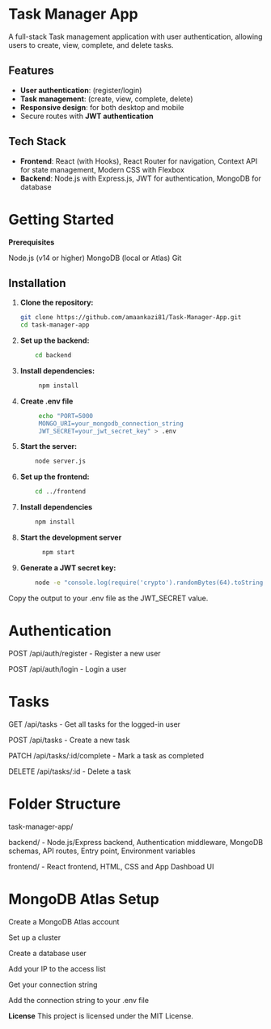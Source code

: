 # Task Manager App

A full-stack Task management application with user authentication, allowing users to create, view, complete, and delete tasks.

## Features

- **User authentication**: (register/login)
- **Task management**: (create, view, complete, delete)
- **Responsive design**: for both desktop and mobile
- Secure routes with **JWT authentication**

## Tech Stack

- **Frontend**: React (with Hooks), React Router for navigation, Context API for state management, Modern CSS with Flexbox
- **Backend**: Node.js with Express.js, JWT for authentication, MongoDB for database

# Getting Started
**Prerequisites**

Node.js (v14 or higher)
MongoDB (local or Atlas)
Git

## Installation

1. **Clone the repository:**
    ```bash
    git clone https://github.com/amaankazi81/Task-Manager-App.git
    cd task-manager-app

2. **Set up the backend:**
   ```bash
       cd backend

3. **Install dependencies:**
   ```bash
        npm install

4. **Create .env file**
   ```bash
        echo "PORT=5000
        MONGO_URI=your_mongodb_connection_string
        JWT_SECRET=your_jwt_secret_key" > .env

5. **Start the server:**
   ```bash
       node server.js

6. **Set up the frontend:**
   ```bash
       cd ../frontend

7. **Install dependencies**
    ```bash
        npm install

8. **Start the development server**
    ```bash
          npm start

9. **Generate a JWT secret key:**
    ```bash
        node -e "console.log(require('crypto').randomBytes(64).toString('hex'))"

  Copy the output to your .env file as the JWT_SECRET value.
  

# Authentication

POST /api/auth/register - Register a new user

POST /api/auth/login - Login a user


# Tasks

GET /api/tasks - Get all tasks for the logged-in user

POST /api/tasks - Create a new task

PATCH /api/tasks/:id/complete - Mark a task as completed

DELETE /api/tasks/:id - Delete a task


# Folder Structure

task-manager-app/

backend/ - Node.js/Express backend, Authentication middleware, MongoDB schemas, API routes, Entry point, Environment variables

frontend/ - React frontend, HTML, CSS and App Dashboad UI


# MongoDB Atlas Setup

Create a MongoDB Atlas account

Set up a cluster

Create a database user

Add your IP to the access list

Get your connection string

Add the connection string to your .env file


**License**
This project is licensed under the MIT License.
